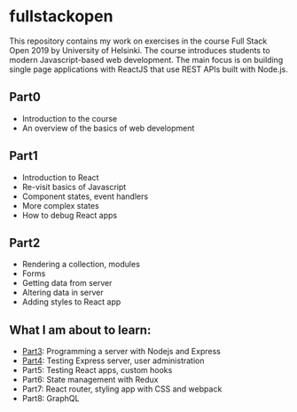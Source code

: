 # fullstackopen
This repository contains my work on exercises in the course Full Stack Open 2019 by University of Helsinki. The course introduces
students to modern Javascript-based web development. The main focus is on building single page applications with ReactJS that use REST APIs built with Node.js.

## Part0
- Introduction to the course
- An overview of the basics of web development

## Part1
- Introduction to React
- Re-visit basics of Javascript
- Component states, event handlers
- More complex states
- How to debug React apps

## Part2
- Rendering a collection, modules
- Forms
- Getting data from server
- Altering data in server
- Adding styles to React app

## What I am about to learn:
- [Part3](https://github.com/trgngochuyen/fullstackopen.part3): Programming a server with Nodejs and Express
- [Part4](https://github.com/trgngochuyen/fullstackopen.part4): Testing Express server, user administration
- Part5: Testing React apps, custom hooks
- Part6: State management with Redux
- Part7: React router, styling app with CSS and webpack
- Part8: GraphQL
